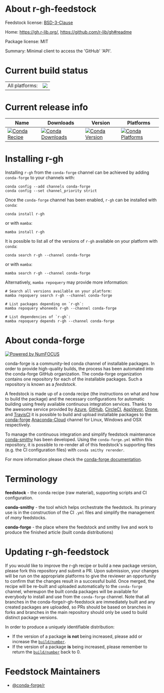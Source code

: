 About r-gh-feedstock
====================

Feedstock license: [BSD-3-Clause](https://github.com/conda-forge/r-gh-feedstock/blob/main/LICENSE.txt)

Home: https://gh.r-lib.org/, https://github.com/r-lib/gh#readme

Package license: MIT

Summary: Minimal client to access the 'GitHub' 'API'.

Current build status
====================


<table><tr><td>All platforms:</td>
    <td>
      <a href="https://dev.azure.com/conda-forge/feedstock-builds/_build/latest?definitionId=1193&branchName=main">
        <img src="https://dev.azure.com/conda-forge/feedstock-builds/_apis/build/status/r-gh-feedstock?branchName=main">
      </a>
    </td>
  </tr>
</table>

Current release info
====================

| Name | Downloads | Version | Platforms |
| --- | --- | --- | --- |
| [![Conda Recipe](https://img.shields.io/badge/recipe-r--gh-green.svg)](https://anaconda.org/conda-forge/r-gh) | [![Conda Downloads](https://img.shields.io/conda/dn/conda-forge/r-gh.svg)](https://anaconda.org/conda-forge/r-gh) | [![Conda Version](https://img.shields.io/conda/vn/conda-forge/r-gh.svg)](https://anaconda.org/conda-forge/r-gh) | [![Conda Platforms](https://img.shields.io/conda/pn/conda-forge/r-gh.svg)](https://anaconda.org/conda-forge/r-gh) |

Installing r-gh
===============

Installing `r-gh` from the `conda-forge` channel can be achieved by adding `conda-forge` to your channels with:

```
conda config --add channels conda-forge
conda config --set channel_priority strict
```

Once the `conda-forge` channel has been enabled, `r-gh` can be installed with `conda`:

```
conda install r-gh
```

or with `mamba`:

```
mamba install r-gh
```

It is possible to list all of the versions of `r-gh` available on your platform with `conda`:

```
conda search r-gh --channel conda-forge
```

or with `mamba`:

```
mamba search r-gh --channel conda-forge
```

Alternatively, `mamba repoquery` may provide more information:

```
# Search all versions available on your platform:
mamba repoquery search r-gh --channel conda-forge

# List packages depending on `r-gh`:
mamba repoquery whoneeds r-gh --channel conda-forge

# List dependencies of `r-gh`:
mamba repoquery depends r-gh --channel conda-forge
```


About conda-forge
=================

[![Powered by
NumFOCUS](https://img.shields.io/badge/powered%20by-NumFOCUS-orange.svg?style=flat&colorA=E1523D&colorB=007D8A)](https://numfocus.org)

conda-forge is a community-led conda channel of installable packages.
In order to provide high-quality builds, the process has been automated into the
conda-forge GitHub organization. The conda-forge organization contains one repository
for each of the installable packages. Such a repository is known as a *feedstock*.

A feedstock is made up of a conda recipe (the instructions on what and how to build
the package) and the necessary configurations for automatic building using freely
available continuous integration services. Thanks to the awesome service provided by
[Azure](https://azure.microsoft.com/en-us/services/devops/), [GitHub](https://github.com/),
[CircleCI](https://circleci.com/), [AppVeyor](https://www.appveyor.com/),
[Drone](https://cloud.drone.io/welcome), and [TravisCI](https://travis-ci.com/)
it is possible to build and upload installable packages to the
[conda-forge](https://anaconda.org/conda-forge) [Anaconda-Cloud](https://anaconda.org/)
channel for Linux, Windows and OSX respectively.

To manage the continuous integration and simplify feedstock maintenance
[conda-smithy](https://github.com/conda-forge/conda-smithy) has been developed.
Using the ``conda-forge.yml`` within this repository, it is possible to re-render all of
this feedstock's supporting files (e.g. the CI configuration files) with ``conda smithy rerender``.

For more information please check the [conda-forge documentation](https://conda-forge.org/docs/).

Terminology
===========

**feedstock** - the conda recipe (raw material), supporting scripts and CI configuration.

**conda-smithy** - the tool which helps orchestrate the feedstock.
                   Its primary use is in the construction of the CI ``.yml`` files
                   and simplify the management of *many* feedstocks.

**conda-forge** - the place where the feedstock and smithy live and work to
                  produce the finished article (built conda distributions)


Updating r-gh-feedstock
=======================

If you would like to improve the r-gh recipe or build a new
package version, please fork this repository and submit a PR. Upon submission,
your changes will be run on the appropriate platforms to give the reviewer an
opportunity to confirm that the changes result in a successful build. Once
merged, the recipe will be re-built and uploaded automatically to the
`conda-forge` channel, whereupon the built conda packages will be available for
everybody to install and use from the `conda-forge` channel.
Note that all branches in the conda-forge/r-gh-feedstock are
immediately built and any created packages are uploaded, so PRs should be based
on branches in forks and branches in the main repository should only be used to
build distinct package versions.

In order to produce a uniquely identifiable distribution:
 * If the version of a package **is not** being increased, please add or increase
   the [``build/number``](https://docs.conda.io/projects/conda-build/en/latest/resources/define-metadata.html#build-number-and-string).
 * If the version of a package **is** being increased, please remember to return
   the [``build/number``](https://docs.conda.io/projects/conda-build/en/latest/resources/define-metadata.html#build-number-and-string)
   back to 0.

Feedstock Maintainers
=====================

* [@conda-forge/r](https://github.com/conda-forge/r/)

